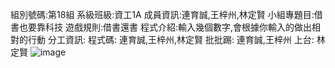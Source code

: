 組別號碼:第18組
系級班級:資工1A
成員資訊:連育誠,王梓州,林定賢
小組專題目:借書也要靠科技
遊戲規則:借書還書
程式介紹:輸入幾個數字,會根據你輸入的做出相對的行動
分工資訊:
程式碼: 連育誠,王梓州,林定賢
批批踢: 連育誠,王梓州
上台: 林定賢
![image](https://github.com/user-attachments/assets/acbfeaa0-ea65-4281-b17f-f6692b626b44)
